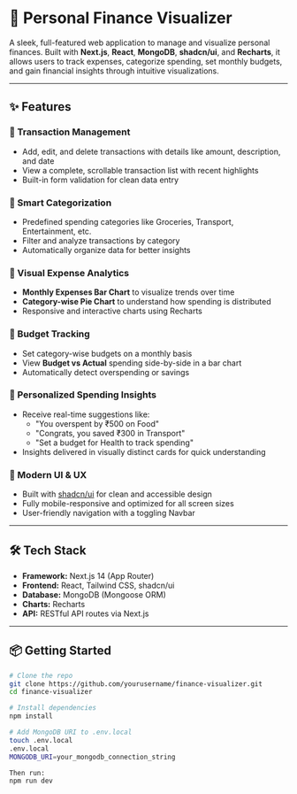 # 💸 Personal Finance Visualizer

A sleek, full-featured web application to manage and visualize personal finances. Built with **Next.js**, **React**, **MongoDB**, **shadcn/ui**, and **Recharts**, it allows users to track expenses, categorize spending, set monthly budgets, and gain financial insights through intuitive visualizations.

---

## ✨ Features

### 🔹 Transaction Management
- Add, edit, and delete transactions with details like amount, description, and date
- View a complete, scrollable transaction list with recent highlights
- Built-in form validation for clean data entry

### 🔹 Smart Categorization
- Predefined spending categories like Groceries, Transport, Entertainment, etc.
- Filter and analyze transactions by category
- Automatically organize data for better insights

### 🔹 Visual Expense Analytics
- **Monthly Expenses Bar Chart** to visualize trends over time
- **Category-wise Pie Chart** to understand how spending is distributed
- Responsive and interactive charts using Recharts

### 🔹 Budget Tracking
- Set category-wise budgets on a monthly basis
- View **Budget vs Actual** spending side-by-side in a bar chart
- Automatically detect overspending or savings

### 🔹 Personalized Spending Insights
- Receive real-time suggestions like:
  - "You overspent by ₹500 on Food"
  - "Congrats, you saved ₹300 in Transport"
  - "Set a budget for Health to track spending"
- Insights delivered in visually distinct cards for quick understanding

### 🔹 Modern UI & UX
- Built with [shadcn/ui](https://ui.shadcn.com/) for clean and accessible design
- Fully mobile-responsive and optimized for all screen sizes
- User-friendly navigation with a toggling Navbar

---

## 🛠 Tech Stack

- **Framework:** Next.js 14 (App Router)
- **Frontend:** React, Tailwind CSS, shadcn/ui
- **Database:** MongoDB (Mongoose ORM)
- **Charts:** Recharts
- **API:** RESTful API routes via Next.js

---

## 📦 Getting Started

```bash
# Clone the repo
git clone https://github.com/yourusername/finance-visualizer.git
cd finance-visualizer

# Install dependencies
npm install

# Add MongoDB URI to .env.local
touch .env.local
.env.local
MONGODB_URI=your_mongodb_connection_string

Then run:
npm run dev
